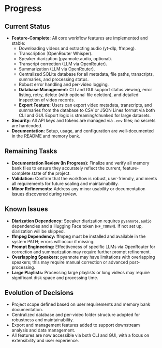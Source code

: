 # Progress

## Current Status

- **Feature-Complete:** All core workflow features are implemented and stable:
  - Downloading videos and extracting audio (yt-dlp, ffmpeg).
  - Transcription (OpenRouter Whisper).
  - Speaker diarization (pyannote.audio, optional).
  - Transcript correction (LLM via OpenRouter).
  - Summarization (LLM via OpenRouter).
  - Centralized SQLite database for all metadata, file paths, transcripts, summaries, and processing status.
  - Robust error handling and per-video logging.
  - **Database Management:** CLI and GUI support status viewing, error listing, retry, delete (with optional file deletion), and detailed inspection of video records.
  - **Export Feature:** Users can export video metadata, transcripts, and summaries from the database to CSV or JSON Lines format via both CLI and GUI. Export logic is streaming/chunked for large datasets.
- **Security:** All API keys and tokens are managed via `.env` files; no secrets are hardcoded.
- **Documentation:** Setup, usage, and configuration are well-documented in the README and memory bank.

## Remaining Tasks

- **Documentation Review (In Progress):** Finalize and verify all memory bank files to ensure they accurately reflect the current, feature-complete state of the project.
- **Validation:** Confirm that the workflow is robust, user-friendly, and meets all requirements for future scaling and maintainability.
- **Minor Refinements:** Address any minor usability or documentation issues discovered during review.

## Known Issues

- **Diarization Dependency:** Speaker diarization requires `pyannote.audio` dependencies and a Hugging Face token (`HF_TOKEN`). If not set up, diarization will be skipped.
- **ffmpeg Dependency:** ffmpeg must be installed and available in the system PATH; errors will occur if missing.
- **Prompt Engineering:** Effectiveness of specific LLMs via OpenRouter for correction and summarization may require further prompt refinement.
- **Overlapping Speakers:** pyannote may have limitations with overlapping speakers; this may require manual correction or advanced post-processing.
- **Large Playlists:** Processing large playlists or long videos may require significant disk space and processing time.

## Evolution of Decisions

- Project scope defined based on user requirements and memory bank documentation.
- Centralized database and per-video folder structure adopted for robustness and maintainability.
- Export and management features added to support downstream analysis and data management.
- All features are now accessible via both CLI and GUI, with a focus on extensibility and user experience.
